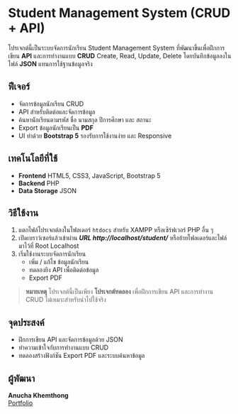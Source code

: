 # Student Management System (CRUD + API)

โปรเจกต์นี้เป็นระบบจัดการนักเรียน Student Management System ที่พัฒนาขึ้นเพื่อฝึกการเขียน **API** และการทำงานแบบ **CRUD** Create, Read, Update, Delete โดยบันทึกข้อมูลลงในไฟล์ **JSON** แทนการใช้ฐานข้อมูลจริง

## ฟีเจอร์
- จัดการข้อมูลนักเรียน CRUD
- API สำหรับติดต่อและจัดการข้อมูล
- ค้นหานักเรียนตามรหัส ชื่อ นามสกุล ปีการศึกษา และ สถานะ
- Export ข้อมูลนักเรียนเป็น **PDF**
- UI ทำด้วย **Bootstrap 5** รองรับการใช้งานง่าย และ Responsive

## เทคโนโลยีที่ใช้
- **Frontend** HTML5, CSS3, JavaScript, Bootstrap 5  
- **Backend** PHP  
- **Data Storage** JSON  

## วิธีใช้งาน
1. แตกไฟล์โปรเจกต์ลงในโฟลเดอร์ `htdocs` สำหรับ XAMPP หรือเซิร์ฟเวอร์ PHP อื่น ๆ  
2. เปิดเบราว์เซอร์แล้วเข้าผ่าน ***URL http://localhost/student/*** หรือย้ายโฟลเดอร์และไฟล์มาไว้ที่ Root Localhost
3. เริ่มใช้งานระบบจัดการนักเรียน
   - เพิ่ม / แก้ไข ข้อมูลนักเรียน
   - ทดลองยิง API เพื่อติดต่อข้อมูล
   - Export PDF  

> **หมายเหตุ** โปรเจกต์นี้เป็นเพียง **โปรเจกต์ทดลอง** เพื่อฝึกการเขียน API และการทำงาน CRUD ไม่เหมาะสำหรับนำไปใช้จริง

## จุดประสงค์
- ฝึกการเขียน API และจัดการข้อมูลด้วย JSON  
- ทำความเข้าใจกับการทำงานแบบ CRUD  
- ทดลองสร้างฟังก์ชัน Export PDF และระบบค้นหาข้อมูล

## ผู้พัฒนา
**Anucha Khemthong**  
[Portfolio](https://anucha552.github.io/my-portfolio/)